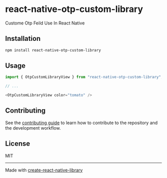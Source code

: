 # react-native-otp-custom-library

Custome Otp Feild Use In React Native

## Installation

```sh
npm install react-native-otp-custom-library
```

## Usage

```js
import { OtpCustomLibraryView } from "react-native-otp-custom-library";

// ...

<OtpCustomLibraryView color="tomato" />
```

## Contributing

See the [contributing guide](CONTRIBUTING.md) to learn how to contribute to the repository and the development workflow.

## License

MIT

---

Made with [create-react-native-library](https://github.com/callstack/react-native-builder-bob)
